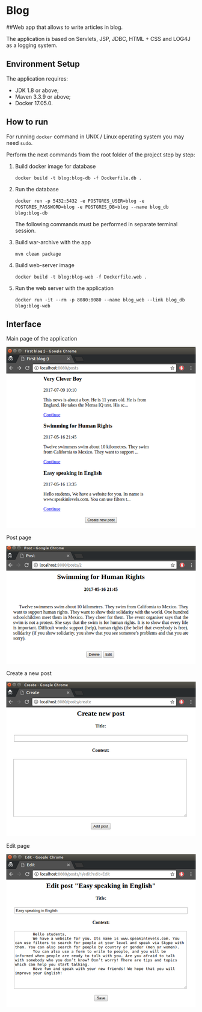 Blog 
=================

##Web app that allows to write articles in blog.

The application is based on Servlets, JSP, JDBC, HTML + CSS and LOG4J as a logging system.

## Environment Setup

The application requires:

- JDK 1.8 or above;
- Maven 3.3.9 or above;
- Docker 17.05.0.

## How to run

For running ``docker`` command in UNIX / Linux operating system you may need ``sudo``.

Perform the next commands from the root folder of the project step by step:

1. Build docker image for database 
    
    ```
    docker build -t blog:blog-db -f Dockerfile.db .
    ```

2. Run the database 

    ```
    docker run -p 5432:5432 -e POSTGRES_USER=blog -e POSTGRES_PASSWORD=blog -e POSTGRES_DB=blog --name blog_db blog:blog-db
    ```
    
    The following commands must be performed in separate terminal session.

3. Build war-archive with the app 

    ```
    mvn clean package
    ```

4. Build web-server image

    ```
    docker build -t blog:blog-web -f Dockerfile.web .
    ```

5. Run the web server with the application 

    ```
    docker run -it --rm -p 8080:8080 --name blog_web --link blog_db  blog:blog-web
    ```

## Interface

Main page of the application

![main-window](./samples/main-page.png)

Post page

![post-page](./samples/post-page.png)

Create a new post

![create-post-page](./samples/create-post-page.png)

Edit page

![edit-post-page](./samples/edit-post-page.png)